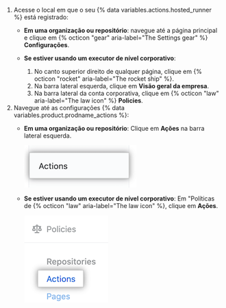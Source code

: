 1. Acesse o local em que o seu {% data variables.actions.hosted_runner %} está registrado:
   * **Em uma organização ou repositório**: navegue até a página principal e clique em {% octicon "gear" aria-label="The Settings gear" %} **Configurações**.
   * **Se estiver usando um executor de nível corporativo**:

     1. No canto superior direito de qualquer página, clique em {% octicon "rocket" aria-label="The rocket ship" %}.
     1. Na barra lateral esquerda, clique em **Visão geral da empresa**.
     1. Na barra lateral da conta corporativa, clique em {% octicon "law" aria-label="The law icon" %} **Policies**.
1. Navegue até as configurações {% data variables.product.prodname_actions %}:
   * **Em uma organização ou repositório**: Clique em **Ações** na barra lateral esquerda.

     ![Configuração de ações](/assets/images/help/settings/settings-sidebar-actions.png)
   * **Se estiver usando um executor de nível corporativo**: Em "Políticas de {% octicon "law" aria-label="The law icon" %}, clique em **Ações**.

     ![Configuração de ações](/assets/images/help/settings/actions-enterprise-policies.png)
  
